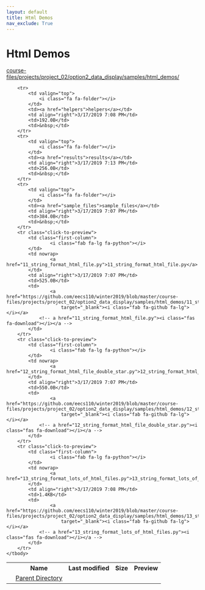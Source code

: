 ```yaml
---
layout: default
title: Html Demos
nav_exclude: True
---
```


# Html Demos

[course-files/projects/project_02/option2_data_display/samples/html_demos/](.)

<table class="tbl-files">
    <tbody>
        <tr>
            <th valign="top"></th>
            <th>Name</th>
            <th>Last modified</th>
            <th>Size</th>
            <th>Preview</th>
        </tr>
        <tr>
            <td valign="top">
                <i class="fa fa-folder-open"></i>
            </td>
            <td><a href="../">Parent Directory</a></td>
            <td>&nbsp;</td>
            <td>&nbsp;</td>
            <td>&nbsp;</td>
        </tr>

        <tr>
            <td valign="top">
                <i class="fa fa-folder"></i>
            </td>
            <td><a href="helpers">helpers</a></td>
            <td align="right">3/17/2019 7:08 PM</td>
            <td>192.0B</td>
            <td>&nbsp;</td>
        </tr>
        <tr>
            <td valign="top">
                <i class="fa fa-folder"></i>
            </td>
            <td><a href="results">results</a></td>
            <td align="right">3/17/2019 7:13 PM</td>
            <td>256.0B</td>
            <td>&nbsp;</td>
        </tr>
        <tr>
            <td valign="top">
                <i class="fa fa-folder"></i>
            </td>
            <td><a href="sample_files">sample_files</a></td>
            <td align="right">3/17/2019 7:07 PM</td>
            <td>384.0B</td>
            <td>&nbsp;</td>
        </tr>
        <tr class="click-to-preview">
            <td class="first-column">
                    <i class="fab fa-lg fa-python"></i>
            </td>
            <td nowrap>
                    <a href="11_string_format_html_file.py">11_string_format_html_file.py</a>
            </td>
            <td align="right">3/17/2019 7:07 PM</td>
            <td>525.0B</td>
            <td>
                    <a href="https://github.com/eecs110/winter2019/blob/master/course-files/projects/project_02/option2_data_display/samples/html_demos/11_string_format_html_file.py" 
                        target="_blank"><i class="fab fa-github fa-lg"></i></a>
                <!-- a href="11_string_format_html_file.py"><i class="fas fa-download"></i></a -->
            </td>
        </tr>
        <tr class="click-to-preview">
            <td class="first-column">
                    <i class="fab fa-lg fa-python"></i>
            </td>
            <td nowrap>
                    <a href="12_string_format_html_file_double_star.py">12_string_format_html_file_double_star.py</a>
            </td>
            <td align="right">3/17/2019 7:07 PM</td>
            <td>550.0B</td>
            <td>
                    <a href="https://github.com/eecs110/winter2019/blob/master/course-files/projects/project_02/option2_data_display/samples/html_demos/12_string_format_html_file_double_star.py" 
                        target="_blank"><i class="fab fa-github fa-lg"></i></a>
                <!-- a href="12_string_format_html_file_double_star.py"><i class="fas fa-download"></i></a -->
            </td>
        </tr>
        <tr class="click-to-preview">
            <td class="first-column">
                    <i class="fab fa-lg fa-python"></i>
            </td>
            <td nowrap>
                    <a href="13_string_format_lots_of_html_files.py">13_string_format_lots_of_html_files.py</a>
            </td>
            <td align="right">3/17/2019 7:08 PM</td>
            <td>1.4KB</td>
            <td>
                    <a href="https://github.com/eecs110/winter2019/blob/master/course-files/projects/project_02/option2_data_display/samples/html_demos/13_string_format_lots_of_html_files.py" 
                        target="_blank"><i class="fab fa-github fa-lg"></i></a>
                <!-- a href="13_string_format_lots_of_html_files.py"><i class="fas fa-download"></i></a -->
            </td>
        </tr>
    </tbody>
</table>

